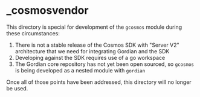 # _cosmosvendor

This directory is special for development of the `gcosmos` module during these circumstances:

1. There is not a stable release of the Cosmos SDK with "Server V2" architecture that we need for integrating Gordian and the SDK
2. Developing against the SDK requires use of a go workspace
3. The Gordian core repository has not yet been open sourced, so `gcosmos` is being developed as a nested module with `gordian`

Once all of those points have been addressed, this directory will no longer be used.

